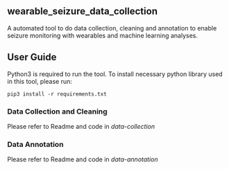 ## wearable_seizure_data_collection

A automated tool to do data collection, cleaning and annotation to enable seizure monitoring with wearables and machine learning analyses.


## User Guide
Python3 is required to run the tool. To install necessary python library used in this tool, please run:
```
pip3 install -r requirements.txt
```

### Data Collection and Cleaning
Please refer to Readme and code in *data-collection*

### Data Annotation
Please refer to Readme and code in *data-annotation*


